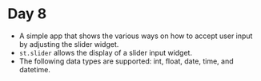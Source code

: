 # Day 8

* A simple app that shows the various ways on how to accept user input by adjusting the slider widget.
* `st.slider` allows the display of a slider input widget.
* The following data types are supported: int, float, date, time, and datetime.
